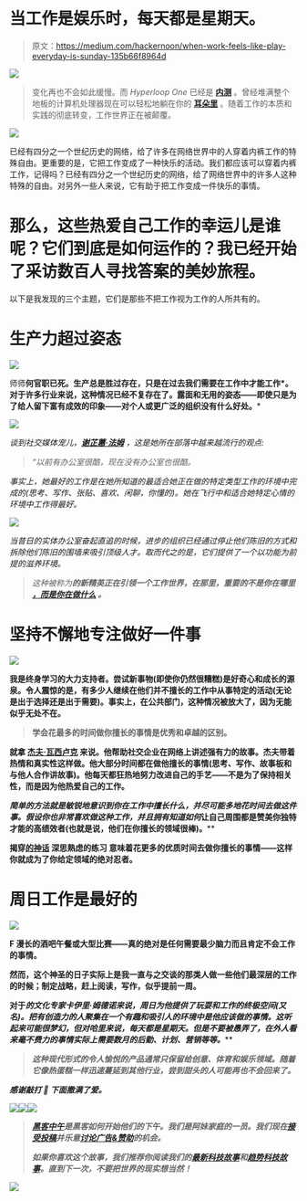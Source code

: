 # 当工作是娱乐时，每天都是星期天。

> 原文：<https://medium.com/hackernoon/when-work-feels-like-play-everyday-is-sunday-135b66f8964d>

![](img/d2d3dff930d5a5781197b78b415ec57b.png)

> 变化再也不会如此缓慢。而 *Hyperloop One* 已经是 [**内测**](https://www.youtube.com/watch?v=_jAPZRbF8tI) 。曾经堆满整个地板的计算机处理器现在可以轻松地躺在你的 [**耳朵里**](https://hereplus.me/) 。随着工作的本质和实践的彻底转变，工作世界正在被颠覆。

![](img/3005d3d44b612bc0201ea801920defeb.png)

已经有四分之一个世纪历史的网络，给了许多在网络世界中的人穿着内裤工作的特殊自由。更重要的是，它把工作变成了一种快乐的活动。我们都应该可以穿着内裤工作，记得吗？已经有四分之一个世纪历史的网络，给了网络世界中的许多人这种特殊的自由。对另外一些人来说，它有助于把工作变成一件快乐的事情。

# 那么，这些热爱自己工作的幸运儿是谁呢？它们到底是如何运作的？我已经开始了采访数百人寻找答案的美妙旅程。

以下是我发现的三个主题，它们是那些不把工作视为工作的人所共有的。

# **生产力超过姿态**

![](img/f36c367864d07d06fb366b808ab52d77.png)

师师**何官职已死。生产总是胜过存在，只是在过去我们需要在工作中才能工作*。对于许多行业来说，这种情况已经不复存在了。露面和无用的姿态——即使只是为了给人留下富有成效的印象——对个人或更广泛的组织没有什么好处。***

*![](img/262a8ce131f574068c80ea01cb390597.png)*

*谈到社交媒体宠儿，[**谢芷蕙·法姆**](https://twitter.com/cammipham) ，这是她所在部落中越来越流行的观点:*

> *“以前有办公室很酷，现在没有办公室也很酷。*

*事实上，她最好的工作是在她所知道的最适合她正在做的特定类型工作的环境中完成的(思考、写作、张贴、喜欢、闲聊，你懂的)。她在飞行中和适合她特定心情的环境中工作得最好。*

*![](img/8204561d071f1a0d4e2f5a3e69130a35.png)*

*当昔日的实体办公室奋起直追的时候，进步的组织已经通过停止他们陈旧的方式和拆除他们陈旧的围墙来吸引顶级人才。取而代之的是，它们提供了一个以功能为前提的滋养环境。*

> *这种被称为[](https://www.fastcompany.com/1806756/generation-flux-bob-greenberg)***的新精英正在引领一个工作世界，在那里，重要的不是你在哪里 [**，而是你在做什么**](https://creator.wework.com/how-to-guides/will-future-work-work/) 。****

# ******坚持不懈地专注做好一件事******

****![](img/cae4c90989265d42f583b47d574de0c0.png)****

****我是终身学习的大力支持者。尝试新事物(即使你仍然很糟糕)是好奇心和成长的源泉。令人震惊的是，有多少人继续在他们并不擅长的工作中从事特定的活动(无论是出于选择还是出于需要)。事实上，在公共部门，这种情况被放大了，因为无能似乎无处不在。****

> ****学会花最多的时间做你擅长的事情是优秀和卓越的区别。****

****就拿 [**杰夫·瓦西卢克**](https://twitter.com/jeff_wasiluk) 来说。他帮助社交企业在网络上讲述强有力的故事。杰夫带着热情和真实性这样做。他大部分时间都在做他擅长的事情(思考、写作、故事板和与他人合作讲故事)。他每天都狂热地努力改进自己的手艺——不是为了保持相关性，而是因为他热爱自己的工作。****

****简单的方法就是敏锐地意识到你在工作中擅长什么，并尽可能多地花时间去做这件事。假设你也非常喜欢做这种工作，并且拥有*知道如何*让自己周围都是赞美你独特才能的高绩效者(也就是说，他们在你擅长的领域很棒)。****

****揭穿[](https://www.brainpickings.org/2014/01/22/daniel-goleman-focus-10000-hours-myth/)**[**的神话**](http://lifehacker.com/5939374/a-better-way-to-practice) 深思熟虑的练习** 意味着花更多的优质时间去做你擅长的事情——这样你就成为了你给定领域的绝对忍者。****

# ****周日工作是最好的****

****![](img/756d0ef4156a3a9b1ab10d52ae181690.png)****

****F 漫长的酒吧午餐或大型比赛——真的绝对是任何需要最少脑力而且肯定不会工作的事情。****

****然而，这个神圣的日子实际上是我一直与之交谈的那类人做一些他们最深层的工作的时候；制定战略，赶上阅读，写作，似乎提前一周。****

****对于[](http://recessnewyork.com/)**的文化专家卡伊里·姆德诺来说，周日为他提供了玩耍和工作的终极空间(又名*)。把有创造力的人聚集在一个有趣和吸引人的环境中是他应该做的事情。这听起来可能很梦幻，但对哈里来说，每天都是星期天。但是不要被愚弄了，在外人看来毫不费力的事情实际上需要数月的后勤、计划、营销等等。*******

> *******这种现代形式的令人愉悦的产品通常只保留给创意、体育和娱乐领域。随着它像热蛋糕一样迅速蔓延到其他行业，尝到甜头的人可能再也不会回来了。*******

********感谢敲打* **💚** *下面撒满了爱。********

*******[![](img/50ef4044ecd4e250b5d50f368b775d38.png)](http://bit.ly/HackernoonFB)**************[![](img/979d9a46439d5aebbdcdca574e21dc81.png)](https://goo.gl/k7XYbx)**************[![](img/2930ba6bd2c12218fdbbf7e02c8746ff.png)](https://goo.gl/4ofytp)*******

> *******[黑客中午](http://bit.ly/Hackernoon)是黑客如何开始他们的下午。我们是阿妹家庭的一员。我们现在[接受投稿](http://bit.ly/hackernoonsubmission)并乐意[讨论广告&赞助](mailto:partners@amipublications.com)的机会。*******
> 
> *******如果你喜欢这个故事，我们推荐你阅读我们的[最新科技故事](http://bit.ly/hackernoonlatestt)和[趋势科技故事](https://hackernoon.com/trending)。直到下一次，不要把世界的现实想当然！*******

*******[![](img/be0ca55ba73a573dce11effb2ee80d56.png)](https://goo.gl/Ahtev1)*******